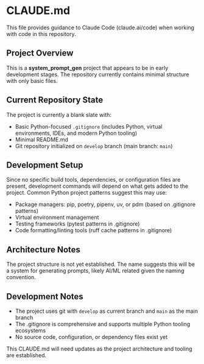 # CLAUDE.md

This file provides guidance to Claude Code (claude.ai/code) when working with code in this repository.

## Project Overview

This is a **system_prompt_gen** project that appears to be in early development stages. The repository currently contains minimal structure with only basic files.

## Current Repository State

The project is currently a blank slate with:
- Basic Python-focused `.gitignore` (includes Python, virtual environments, IDEs, and modern Python tooling)
- Minimal README.md
- Git repository initialized on `develop` branch (main branch: `main`)

## Development Setup

Since no specific build tools, dependencies, or configuration files are present, development commands will depend on what gets added to the project. Common Python project patterns suggest this may use:

- Package managers: pip, poetry, pipenv, uv, or pdm (based on .gitignore patterns)
- Virtual environment management
- Testing frameworks (pytest patterns in .gitignore)
- Code formatting/linting tools (ruff cache patterns in .gitignore)

## Architecture Notes

The project structure is not yet established. The name suggests this will be a system for generating prompts, likely AI/ML related given the naming convention.

## Development Notes

- The project uses git with `develop` as current branch and `main` as the main branch
- The .gitignore is comprehensive and supports multiple Python tooling ecosystems
- No source code, configuration, or dependency files exist yet

This CLAUDE.md will need updates as the project architecture and tooling are established.